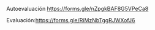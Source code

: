 Autoevaluación https://forms.gle/nZpgkBAF8G5VPeCa8





Evaluación:https://forms.gle/RiMzNbTggRJWXofJ6
